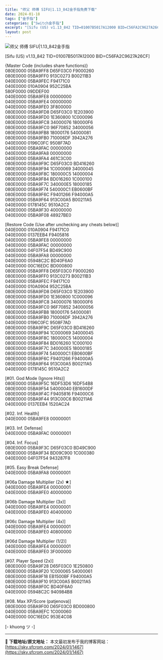 ```yaml
---
title: "师父 师傅 SIFU|1.13_842金手指免费下载"
date: 2024-01-18
tags: ["金手指"]
categories: ["Switch金手指"]
excerpt: "[Sifu (US) v1.13_842 TID=01007B5017A12000 BID=C56FA2C9627A26CF] {Master Code (includes share functions)} 080E0000 05BA9FF8 D65F03C0 F9000260 080E0000 &hellip;"
layout: post
---
```


 <p><img src="https://sky.sfcrom.com/wp-content/uploads/2024/01/20240117_65a7c34a2c046.jpg" alt="师父 师傅 SIFU|1.13_842金手指" /></p> <p>[Sifu (US) v1.13_842 TID=01007B5017A12000 BID=C56FA2C9627A26CF]</p> <p>{Master Code (includes share functions)}<br /> 080E0000 05BA9FF8 D65F03C0 F9000260<br /> 080E0000 05BA9FF0 913C0273 B00211B3<br /> 040E0000 05BA9FEC F94171C0<br /> 040E0000 010A0904 952C25BA<br /> 580F0000 09DDEF00<br /> 040E0000 05BA9FE8 00000000<br /> 040E0000 05BA9FE4 00000000<br /> 040E0000 05BA9FE0 3F800000<br /> 080E0000 05BA9FD8 D65F03C0 1E203900<br /> 080E0000 05BA9FD0 1E360800 1C000096<br /> 080E0000 05BA9FC8 34000076 180000F6<br /> 080E0000 05BA9FC0 96F70852 34000056<br /> 080E0000 05BA9FB8 18000176 54000081<br /> 080E0000 05BA9FB0 710006DF 3942A276<br /> 040E0000 0196C0FC 9508F7AD<br /> 040E0000 05BA9FAC 00000000<br /> 040E0000 05BA9FA8 00000000<br /> 040E0000 05BA9FA4 461C3C00<br /> 080E0000 05BA9F9C D65F03C0 BD416260<br /> 080E0000 05BA9F94 1C000069 34000045<br /> 080E0000 05BA9F8C 180000C5 14000004<br /> 080E0000 05BA9F84 BD016260 1C000100<br /> 080E0000 05BA9F7C 340000E5 18000185<br /> 080E0000 05BA9F74 540000C1 EB0600BF<br /> 080E0000 05BA9F6C F9401266 F94000A5<br /> 080E0000 05BA9F64 913C00A5 B00211A5<br /> 040E0000 0178145C 9510A2C2<br /> 040E0000 05BA9F30 40000000<br /> 040E0000 05BA9F08 48927BE0</p> <p>[Restore Code (Use after unchecking any cheats below)]<br /> 040E0000 010A0904 F94171C0<br /> 040E0000 0137EEB4 F9405816<br /> 040E0000 05BA9FE8 00000000<br /> 040E0000 05BA9FAC 00000000<br /> 040E0000 04F07F54 BD49C900<br /> 040E0000 05BA9FA8 00000000<br /> 040E0000 05948C2C BD40F6A0<br /> 040E0000 00C16EDC BD000800<br /> 080E0000 05BA9FF8 D65F03C0 F9000260<br /> 080E0000 05BA9FF0 913C0273 B00211B3<br /> 040E0000 05BA9FEC F94171C0<br /> 040E0000 010A0904 952C25BA<br /> 080E0000 05BA9FD8 D65F03C0 1E203900<br /> 080E0000 05BA9FD0 1E360800 1C000096<br /> 080E0000 05BA9FC8 34000076 180000F6<br /> 080E0000 05BA9FC0 96F70852 34000056<br /> 080E0000 05BA9FB8 18000176 54000081<br /> 080E0000 05BA9FB0 710006DF 3942A276<br /> 040E0000 0196C0FC 9508F7AD<br /> 080E0000 05BA9F9C D65F03C0 BD416260<br /> 080E0000 05BA9F94 1C000069 34000045<br /> 080E0000 05BA9F8C 180000C5 14000004<br /> 080E0000 05BA9F84 BD016260 1C000100<br /> 080E0000 05BA9F7C 340000E5 18000185<br /> 080E0000 05BA9F74 540000C1 EB0600BF<br /> 080E0000 05BA9F6C F9401266 F94000A5<br /> 080E0000 05BA9F64 913C00A5 B00211A5<br /> 040E0000 0178145C 9510A2C2</p> <p>[#01. God Mode (Ignore Hits)]<br /> 080E0000 05BA9F5C 16DF53D6 16DF54B8<br /> 080E0000 05BA9F54 54000040 EB1600DF<br /> 080E0000 05BA9F4C F9405816 F94000C6<br /> 080E0000 05BA9F44 913C00C6 B00211A6<br /> 040E0000 0137EEB4 1520AC24</p> <p>[#02. Inf. Health]<br /> 040E0000 05BA9FE8 00000001</p> <p>[#03. Inf. Defense]<br /> 040E0000 05BA9FAC 00000001</p> <p>[#04. Inf. Focus]<br /> 080E0000 05BA9F3C D65F03C0 BD49C900<br /> 080E0000 05BA9F34 BD09C900 1C000380<br /> 040E0000 04F07F54 943287F8</p> <p>[#05. Easy Break Defense]<br /> 040E0000 05BA9FA8 00000001</p> <p>[#06a Damage Multiplier (2x) ★]<br /> 040E0000 05BA9FE4 00000001<br /> 040E0000 05BA9FE0 40000000</p> <p>[#06b Damage Multiplier (3x)]<br /> 040E0000 05BA9FE4 00000001<br /> 040E0000 05BA9FE0 40400000</p> <p>[#06c Damage Multiplier (4x)]<br /> 040E0000 05BA9FE4 00000001<br /> 040E0000 05BA9FE0 40800000</p> <p>[#06d Damage Multiplier (1/2)]<br /> 040E0000 05BA9FE4 00000001<br /> 040E0000 05BA9FE0 3F000000</p> <p>[#07. Player Speed (2x)]<br /> 080E0000 05BA9F28 D65F03C0 1E250800<br /> 080E0000 05BA9F20 1C000065 54000061<br /> 080E0000 05BA9F18 EB1500BF F94000A5<br /> 080E0000 05BA9F10 913C00A5 B00211A5<br /> 040E0000 05BA9F0C BD40F6A0<br /> 040E0000 05948C2C 940984B8</p> <p>[#08. Max XP/Score (patjenova)]<br /> 080E0000 05BA9F00 D65F03C0 BD000800<br /> 040E0000 05BA9EFC 1C000060<br /> 040E0000 00C16EDC 953E4C08</p> <p>[- khuong ツ -]</p> 

---
📖 **下载地址/原文地址：** 本文最初发布于我的博客网站：[https://sky.sfcrom.com/2024/01/1467](https://sky.sfcrom.com/2024/01/1467)
